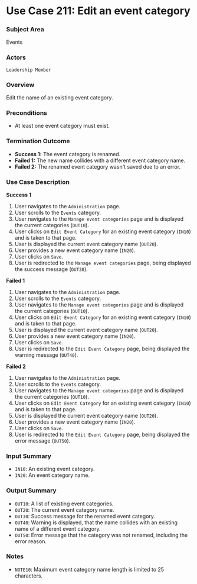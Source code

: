 # Use Case 211: Edit an event category

### Subject Area
Events

### Actors
`Leadership Member`

### Overview
Edit the name of an existing event category.

### Preconditions
- At least one event category must exist.

### Termination Outcome
- **Success 1:** The event category is renamed.
- **Failed 1:** The new name collides with a different event category name.
- **Failed 2:** The renamed event category wasn't saved due to an error.

### Use Case Description
**Success 1**
1. User navigates to the `Administration` page.
2. User scrolls to the `Events` category.
3. User navigates to the `Manage event categories` page and is displayed the current categories (`OUT10`).
4. User clicks on `Edit Event Category` for an existing event category (`IN10`) and is taken to that page.
5. User is displayed the current event category name (`OUT20`).
5. User provides a new event category name (`IN20`).
6. User clicks on `Save`.
7. User is redirected to the `Manage event categories` page, being displayed the success message (`OUT30`).

**Failed 1**
1. User navigates to the `Administration` page.
2. User scrolls to the `Events` category.
3. User navigates to the `Manage event categories` page and is displayed the current categories (`OUT10`).
4. User clicks on `Edit Event Category` for an existing event category (`IN10`) and is taken to that page.
5. User is displayed the current event category name (`OUT20`).
6. User provides a new event category name (`IN20`).
7. User clicks on `Save`.
8. User is redirected to the `Edit Event Category` page, being displayed the warning message (`OUT40`).

**Failed 2**
1. User navigates to the `Administration` page.
2. User scrolls to the `Events` category.
3. User navigates to the `Manage event categories` page and is displayed the current categories (`OUT10`).
4. User clicks on `Edit Event Category` for an existing event category (`IN10`) and is taken to that page.
5. User is displayed the current event category name (`OUT20`).
6. User provides a new event category name (`IN20`).
7. User clicks on `Save`.
8. User is redirected to the `Edit Event Category` page, being displayed the error message (`OUT50`).

### Input Summary
- `IN10`: An existing event category.
- `IN20`: An event category name.

### Output Summary
- `OUT10`: A list of existing event categories.
- `OUT20`: The current event category name.
- `OUT30`: Success message for the renamed event category.
- `OUT40`: Warning is displayed, that the name collides with an existing name of a different event category.
- `OUT50`: Error message that the category was not renamed, including the error reason.

### Notes
- `NOTE10`: Maximum event category name length is limited to 25 characters.